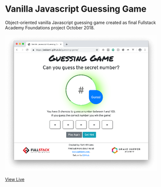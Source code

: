 # Vanilla Javascript Guessing Game

Object-oriented vanilla Javascript guessing game created as final Fullstack Academy Foundations project October 2018.

![JS Guessing Game](https://github.com/asktami/asktami.github.io/blob/master/guessing-game/jsGuessingGame.png)

[View Live](https://asktami.github.io/guessing-game/)

